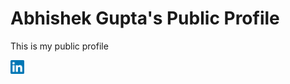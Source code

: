 # Abhishek Gupta's Public Profile
This is my public profile

<a href="https://www.linkedin.com/in/abhishek-gupta-nyu/" target="_blank">
  <img align="left" alt="Abhishek's LinkedIN" width="22px" src="https://raw.githubusercontent.com/abhishek-gupta-nyu/profile/main/images/linkedin.svg" />
</a>

